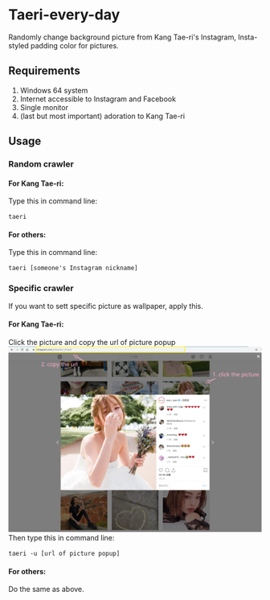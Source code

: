 # Taeri-every-day
Randomly change background picture from Kang Tae-ri's Instagram, Insta-styled padding color for pictures. 
## Requirements
1. Windows 64 system
2. Internet accessible to Instagram and Facebook
3. Single monitor
4. (last but most important) adoration to Kang Tae-ri

## Usage
### Random crawler
#### For Kang Tae-ri: 
Type this in command line: 
```
taeri
```
#### For others: 
Type this in command line: 
```
taeri [someone's Instagram nickname]
```
### Specific crawler
If you want to sett specific picture as wallpaper, apply this.
#### For Kang Tae-ri:
Click the picture and copy the url of picture popup
![download from link](misc/download_from_link.png)
Then type this in command line:
```
taeri -u [url of picture popup]
```
#### For others:
Do the same as above.